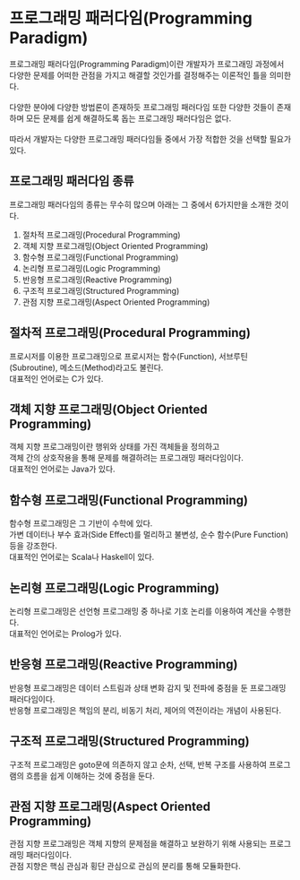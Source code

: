 # 프로그래밍 패러다임(Programming Paradigm)
프로그래밍 패러다임(Programming Paradigm)이란 개발자가 프로그래밍 과정에서 다양한 문제를 어떠한 관점을 가지고 해결할 것인가를 결정해주는 이론적인 틀을 의미한다. <br/><br/>
다양한 분야에 다양한 방법론이 존재하듯 프로그래밍 패러다임 또한 다양한 것들이 존재하며 모든 문제를 쉽게 해결하도록 돕는 프로그래밍 패러다임은 없다.<br/><br/>
따라서 개발자는 다양한 프로그래밍 패러다임들 중에서 가장 적합한 것을 선택할 필요가 있다.
## 프로그래밍 패러다임 종류
프로그래밍 패러다임의 종류는 무수히 많으며 아래는 그 중에서 6가지만을 소개한 것이다.

1. 절차적 프로그래밍(Procedural Programming)
2. 객체 지향 프로그래밍(Object Oriented Programming)
3. 함수형 프로그래밍(Functional Programming)
4. 논리형 프로그래밍(Logic Programming)
5. 반응형 프로그래밍(Reactive Programming)
5. 구조적 프로그래밍(Structured Programming)
6. 관점 지향 프로그래밍(Aspect Oriented Programming)
## 절차적 프로그래밍(Procedural Programming)
프로시저를 이용한 프로그래밍으로 프로시저는 함수(Function), 서브루틴(Subroutine), 메소드(Method)라고도 불린다.<br/>
대표적인 언어로는 C가 있다.
## 객체 지향 프로그래밍(Object Oriented Programming)
객체 지향 프로그래밍이란 행위와 상태를 가진 객체들을 정의하고<br/>
객체 간의 상호작용을 통해 문제를 해결하려는 프로그래밍 패러다임이다.<br/>
대표적인 언어로는 Java가 있다.
## 함수형 프로그래밍(Functional Programming)
함수형 프로그래밍은 그 기반이 수학에 있다.<br/>
가변 데이터나 부수 효과(Side Effect)를 멀리하고 불변성, 순수 함수(Pure Function) 등을 강조한다.<br/>
대표적인 언어로는 Scala나 Haskell이 있다.
## 논리형 프로그래밍(Logic Programming)
논리형 프로그래밍은 선언형 프로그래밍 중 하나로 기호 논리를 이용하여 계산을 수행한다.<br/>
대표적인 언어로는 Prolog가 있다.
## 반응형 프로그래밍(Reactive Programming)
반응형 프로그래밍은 데이터 스트림과 상태 변화 감지 및 전파에 중점을 둔 프로그래밍 패러다임이다.<br/>
반응형 프로그래밍은 책임의 분리, 비동기 처리, 제어의 역전이라는 개념이 사용된다.
## 구조적 프로그래밍(Structured Programming)
구조적 프로그래밍은 goto문에 의존하지 않고 순차, 선택, 반복 구조를 사용하여 프로그램의 흐름을 쉽게 이해하는 것에 중점을 둔다.
## 관점 지향 프로그래밍(Aspect Oriented Programming)
관점 지향 프로그래밍은 객체 지향의 문제점을 해결하고 보완하기 위해 사용되는 프로그래밍 패러다임이다.<br/>
관점 지향은 핵심 관심과 횡단 관심으로 관심의 분리를 통해 모듈화한다.